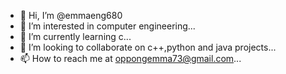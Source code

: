 - 👋 Hi, I’m @emmaeng680
- 👀 I’m interested in computer engineering...
- 🌱 I’m currently learning c...
- 💞️ I’m looking to collaborate on c++,python and java projects...
- 📫 How to reach me at oppongemma73@gmail.com...

<!---
emmaeng680/emmaeng680 is a ✨ special ✨ repository because its `README.md` (this file) appears on your GitHub profile.
You can click the Preview link to take a look at your changes.
--->
